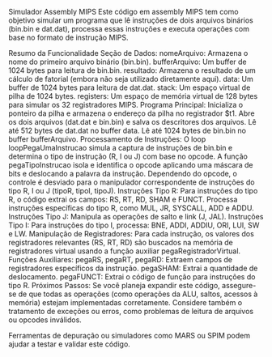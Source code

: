 Simulador Assembly MIPS
Este código em assembly MIPS tem como objetivo simular um programa que lê instruções de dois arquivos binários (bin.bin e dat.dat), processa essas instruções e executa operações com base no formato de instrução MIPS.

Resumo da Funcionalidade
Seção de Dados:
nomeArquivo: Armazena o nome do primeiro arquivo binário (bin.bin).
bufferArquivo: Um buffer de 1024 bytes para leitura de bin.bin.
resultado: Armazena o resultado de um cálculo de fatorial (embora não seja utilizado diretamente aqui).
data: Um buffer de 1024 bytes para leitura de dat.dat.
stack: Um espaço virtual de pilha de 1024 bytes.
registers: Um espaço de memória virtual de 128 bytes para simular os 32 registradores MIPS.
Programa Principal:
Inicializa o ponteiro da pilha e armazena o endereço da pilha no registrador $t1.
Abre os dois arquivos (dat.dat e bin.bin) e salva os descritores dos arquivos.
Lê até 512 bytes de dat.dat no buffer data.
Lê até 1024 bytes de bin.bin no buffer bufferArquivo.
Processamento de Instruções:
O loop loopPegaUmaInstrucao simula a captura de instruções de bin.bin e determina o tipo de instrução (R, I ou J) com base no opcode.
A função pegaTipoInstrucao isola e identifica o opcode aplicando uma máscara de bits e deslocando a palavra da instrução.
Dependendo do opcode, o controle é desviado para o manipulador correspondente de instruções do tipo R, I ou J (tipoR, tipoI, tipoJ).
Instruções Tipo R:
Para instruções do tipo R, o código extrai os campos: RS, RT, RD, SHAM e FUNCT.
Processa instruções específicas do tipo R, como MUL, JR, SYSCALL, ADD e ADDU.
Instruções Tipo J:
Manipula as operações de salto e link (J, JAL).
Instruções Tipo I:
Para instruções do tipo I, processa: BNE, ADDI, ADDIU, ORI, LUI, SW e LW.
Manipulação de Registradores:
Para cada instrução, os valores dos registradores relevantes (RS, RT, RD) são buscados na memória de registradores virtual usando a função auxiliar pegaRegistradorVirtual.
Funções Auxiliares:
pegaRS, pegaRT, pegaRD: Extraem campos de registradores específicos da instrução.
pegaSHAM: Extrai a quantidade de deslocamento.
pegaFUNCT: Extrai o código de função para instruções do tipo R.
Próximos Passos:
Se você planeja expandir este código, assegure-se de que todas as operações (como operações da ALU, saltos, acessos à memória) estejam implementadas corretamente. Considere também o tratamento de exceções ou erros, como problemas de leitura de arquivos ou opcodes inválidos.

Ferramentas de depuração ou simuladores como MARS ou SPIM podem ajudar a testar e validar este código.
